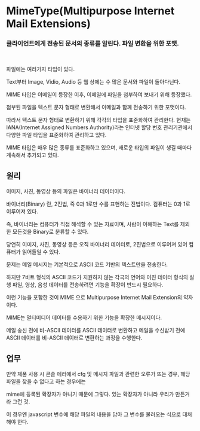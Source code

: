 
# MimeType(Multipurpose Internet Mail Extensions)


### 클라이언트에게 전송된 문서의 종류를 알린다. 파일 변환을 위한 포맷. 

<br>

파일에는 여러가지 타입이 있다. 

Text부터 Image, Vidio, Audio 등  웹 상에는 수 많은 문서와 파일이 돌아다닌다.

MIME 타입은 이메일이 등장한 이후, 이메일에 파일을 첨부하여 보내기 위해 등장했다.

첨부된 파일을 텍스트 문자 형태로 변환해서 이메일과 함께 전송하기 위한 포맷이다.

따라서 텍스트 문자 형태로 변환하기 위해 각각의 타입을 표준화하여 관리한다. 현재는 IANA(Internet Assigned Numbers Authority)라는 인터넷 할당 번호 관리기관에서 다양한 파일 타입을 표준화하여 관리하고 있다.

MIME 타입은 매우 많은 종류를 표준화하고 있으며, 새로운 타입의 파일이 생길 때마다 계속해서 추가되고 있다.


## 원리

이미지, 사진, 동영상 등의 파일은 바이너리 데이터이다. 

바이너리(Binary) 란, 2진법, 즉 0과 1로만 수를 표현하는 진법이다. 컴퓨터는 0과 1로 이루어져 있다.

즉, 바이너리는 컴퓨터가 직접 해석할 수 있는 자료이며, 사람이 이해하는 Text를 제외한 모든것을 Binary로 분류할 수 있다.

당연히 이미지, 사진, 동영상 등은 오직 바이너리 데이터로, 2진법으로 이루어져 있어 컴퓨터가 읽어들일 수 있다.

문제는 메일 메시지는 기본적으로 ASCII 코드 기반의 텍스트만을 전송한다.

하지만 7비트 형식의 ASCII 코드가 지원하지 않는 각국의 언어와 이진 데이터 형식의 실행 파일, 영상, 음성 데이터를 전송하려면 기능을 확장이 반드시 필요하다. 

이런 기능을 포함한 것이 MIME 으로 Multipurpose Internet Mail Extension의 약자이다. 

MIME는 멀티미디어 데이터를 수용하기 위한 기능을 확장한 메시지이다. 

메일 송신 전에 비-ASCII 데이터를 ASCII 데이터로 변환하고 메일을 수신받기 전에 ASCII 데이터를 비-ASCII 데이터로 변환하는 과정을 수행한다.

## 업무

만약 제품 사용 시 콘솔 에러에서 cfg 및 메시지 파일과 관련한 오류가 뜨는 경우, 해당 파일을 찾을 수 없다고 하는 경우에는

mime에 등록된 확장자가 아니기 때문에 그렇다. 있는 확장자가 아니라 우리가 만든거라 그런 것.

이 경우엔 javascript 변수에 해당 파일의 내용을 담아 그 변수를 불러오는 식으로 대처해야 한다.

<!-- 2021.09.17 -->